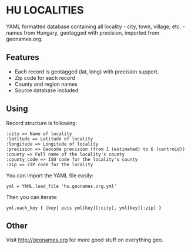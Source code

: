 # HU LOCALITIES

YAML formatted database containing all locality - city, town, village, etc. - names from Hungary, geotagged with precision, imported from geonames.org.

## Features

* Each record is geotagged (lat, long) with precision support.
* Zip code for each record
* County and region names
* Source database included

## Using

Record structure is following:

    :city => Name of locality
    :latitude => Latitude of locality
    :longitude => Longitude of locality
    :precision => Geocode precision (from 1 (estimated) to 6 (centroid))
    :county => Full name of the locality's county
    :county_code => ISO code for the locality's county
    :zip => ZIP code for the locality

You can import the YAML file easily:

    yml = YAML.load_file 'hu.geonames.org.yml'
    
Then you can iterate:

    yml.each_key { |key| puts yml[key][:city], yml[key][:zip] }

## Other

Visit http://geonames.org for more good stuff on everything geo.

